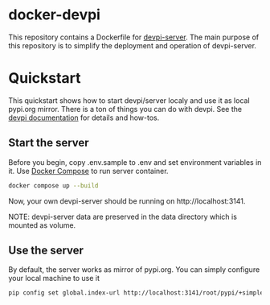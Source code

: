 # docker-devpi

This repository contains a Dockerfile for [devpi-server](http://doc.devpi.net/latest/).
The main purpose of this repository is to simplify the deployment and operation of devpi-server.

# Quickstart

This quickstart shows how to start devpi/server localy and use it as local pypi.org mirror.
There is a ton of things you can do with devpi.
See the [devpi documentation](https://devpi.net/docs/devpi/devpi/stable/+doc/index.html)
for details and how-tos.

## Start the server
Before you begin, copy .env.sample to .env and set environment variables in it.
Use [Docker Compose](https://docs.docker.com/compose/) to run server container.

```bash
docker compose up --build
```

Now, your own devpi-server should be running on http://localhost:3141.

NOTE: devpi-server data are preserved in the data directory which is mounted as volume.

## Use the server

By default, the server works as mirror of pypi.org. You can simply configure your local machine to use it

```bash
pip config set global.index-url http://localhost:3141/root/pypi/+simple
```
